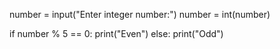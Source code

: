 number = input("Enter integer number:")
number = int(number)

if number % 5 == 0:
  print("Even")
else:
  print("Odd")
